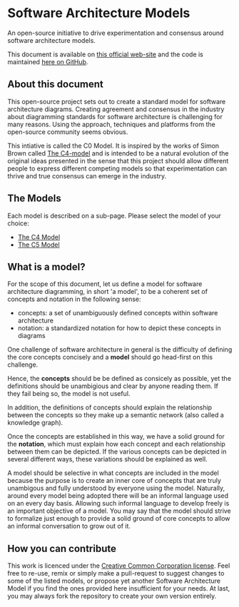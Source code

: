 # Software Architecture Models

An open-source initiative to drive experimentation and consensus around software architecture models.

This document is available on [this official web-site](http://www.softwarearchitecturemodels.com/) and the code is maintained [here on GitHub](https://github.com/Sprinting-Software/software-architecture-models). 

## About this document

This open-source project sets out to create a standard model for software architecture diagrams.
Creating agreement and consensus in the industry about diagramming standards for software architecture is challenging for many reasons. Using the approach, techniques and platforms from the open-source community seems obvious.

This intiative is called the C0 Model. It is inspired by the works of Simon Brown called [The C4-model](https://c4model.com/) and is intended to be a natural evolution of the original ideas presented in the sense that this project should allow different people to express different competing models so that experimentation can thrive and true consensus can emerge in the industry.

## The Models

Each model is described on a sub-page. Please select the model of your choice:

- [The C4 Model](./c4model/README.md)
- [The C5 Model](./c5model/README.md)

## What is a model?

For the scope of this document, let us define a model for software architecture diagramming, in short 'a model', to be a coherent set of concepts and notation in the following sense:

- concepts: a set of unambiguously defined concepts within software architecture
- notation: a standardized notation for how to depict these concepts in diagrams

One challenge of software architecture in general is the difficulty of defining the core concepts concisely and a **model** should go head-first on this challenge.

Hence, the **concepts** should be be defined as consicely as possible, yet the definitions should be unambigious and clear by anyone reading them. If they fail being so, the model is not useful.

In addition, the definitions of concepts should explain the relationship between the concepts so they make up a semantic network (also called a knowledge graph).

Once the concepts are established in this way, we have a solid ground for the **notation**, which must explain how each concept and each relationship between them can be depicted. If the various concepts can be depicted in several different ways, these variations should be explained as well.

A model should be selective in what concepts are included in the model because the purpose is to create an inner core of concepts that are truly unambigous and fully understood by everyone using the model. Naturally, around every model being adopted there will be an informal language used on an every day basis. Allowing such informal language to develop freely is an important objective of a model. You may say that the model should strive to formalize just enough to provide a solid ground of core concepts to allow an informal conversation to grow out of it.

## How you can contribute

This work is licenced under the [Creative Common Corporation license](https://creativecommons.org/licenses/by/4.0/). Feel free to re-use, remix or simply make a pull-request to suggest changes to some of the listed models, or propose yet another Software Architecture Model if you find the ones provided here insufficient for your needs. At last, you may always fork the repository to create your own version entirely.
